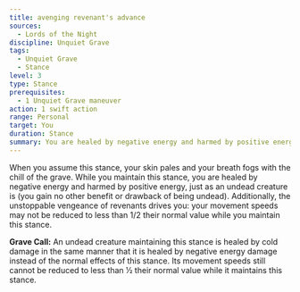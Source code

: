 ```yaml
---
title: avenging revenant's advance
sources:
  - Lords of the Night
discipline: Unquiet Grave
tags:
  - Unquiet Grave
  - Stance
level: 3
type: Stance
prerequisites:
  - 1 Unquiet Grave maneuver
action: 1 swift action
range: Personal
target: You
duration: Stance
summary: You are healed by negative energy and harmed by positive energy, and your movement speeds may not be reduced below 1/2 their normal values.
---
```


When you assume this stance, your skin pales and your breath fogs with the chill of the grave. While you maintain this stance, you are healed by negative energy and harmed by positive energy, just as an undead creature is (you gain no other benefit or drawback of being undead). Additionally, the unstoppable vengeance of revenants drives you: your movement speeds may not be reduced to less than 1/2 their normal value while you maintain this stance.

**Grave Call:** An undead creature maintaining this stance is healed by cold damage in the same manner that it is healed by negative energy damage instead of the normal effects of this stance. Its movement speeds still cannot be reduced to less than 1⁄2 their normal value while it maintains this stance.
